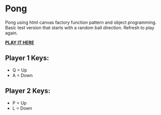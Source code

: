 # Pong

Pong using html canvas factory function pattern and object programming. Basic test version that starts with a random ball direction. Refresh to play again.

[**PLAY IT HERE**](https://endy128.github.io/pong/)

## Player 1 Keys:

- Q = Up
- A = Down

## Player 2 Keys:

- P = Up
- L = Down
